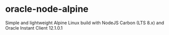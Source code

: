 # oracle-node-alpine
Simple and lightweight Alpine Linux build with NodeJS Carbon (LTS 8.x) and Oracle Instant Client 12.1.0.1